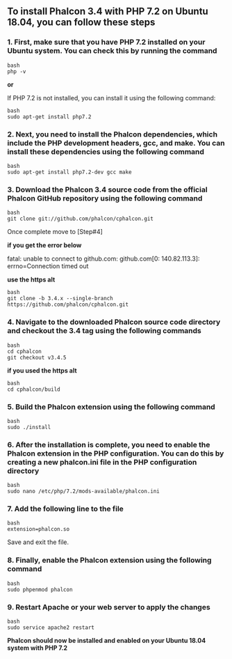 ## To install Phalcon 3.4 with PHP 7.2 on Ubuntu 18.04, you can follow these steps

### 1. First, make sure that you have PHP 7.2 installed on your Ubuntu system. You can check this by running the command

```
bash
php -v
```

**or**

If PHP 7.2 is not installed, you can install it using the following command:

```
bash
sudo apt-get install php7.2
```

### 2. Next, you need to install the Phalcon dependencies, which include the PHP development headers, gcc, and make. You can install these dependencies using the following command

```
bash
sudo apt-get install php7.2-dev gcc make
```

### 3. Download the Phalcon 3.4 source code from the official Phalcon GitHub repository using the following command

```
bash
git clone git://github.com/phalcon/cphalcon.git
```

Once complete move to [Step#4]

**if you get the error below**

fatal: unable to connect to github.com:
github.com[0: 140.82.113.3]: errno=Connection timed out

**use the https alt**

```
bash
git clone -b 3.4.x --single-branch https://github.com/phalcon/cphalcon.git
```

### 4. Navigate to the downloaded Phalcon source code directory and checkout the 3.4 tag using the following commands

```
bash
cd cphalcon
git checkout v3.4.5
```

**if you used the https alt**

```
bash
cd cphalcon/build
```

### 5. Build the Phalcon extension using the following command

```
bash
sudo ./install
```

### 6. After the installation is complete, you need to enable the Phalcon extension in the PHP configuration. You can do this by creating a new phalcon.ini file in the PHP configuration directory

```
bash
sudo nano /etc/php/7.2/mods-available/phalcon.ini
```

### 7. Add the following line to the file

```
bash
extension=phalcon.so
```

Save and exit the file.

### 8. Finally, enable the Phalcon extension using the following command

```
bash
sudo phpenmod phalcon
```

### 9. Restart Apache or your web server to apply the changes

```
bash
sudo service apache2 restart
```

**Phalcon should now be installed and enabled on your Ubuntu 18.04 system with PHP 7.2**
